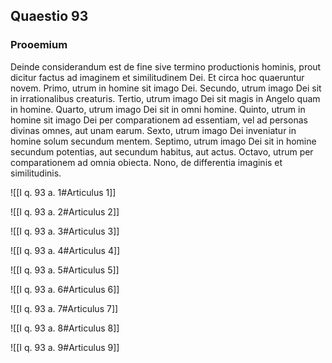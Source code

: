 ## Quaestio 93

### Prooemium

Deinde considerandum est de fine sive termino productionis hominis, prout dicitur factus ad imaginem et similitudinem Dei. Et circa hoc quaeruntur novem. Primo, utrum in homine sit imago Dei. Secundo, utrum imago Dei sit in irrationalibus creaturis. Tertio, utrum imago Dei sit magis in Angelo quam in homine. Quarto, utrum imago Dei sit in omni homine. Quinto, utrum in homine sit imago Dei per comparationem ad essentiam, vel ad personas divinas omnes, aut unam earum. Sexto, utrum imago Dei inveniatur in homine solum secundum mentem. Septimo, utrum imago Dei sit in homine secundum potentias, aut secundum habitus, aut actus. Octavo, utrum per comparationem ad omnia obiecta. Nono, de differentia imaginis et similitudinis.

![[I q. 93 a. 1#Articulus 1]]

![[I q. 93 a. 2#Articulus 2]]

![[I q. 93 a. 3#Articulus 3]]

![[I q. 93 a. 4#Articulus 4]]

![[I q. 93 a. 5#Articulus 5]]

![[I q. 93 a. 6#Articulus 6]]

![[I q. 93 a. 7#Articulus 7]]

![[I q. 93 a. 8#Articulus 8]]

![[I q. 93 a. 9#Articulus 9]]

